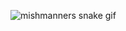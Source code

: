 ![mishmanners snake gif](https://github.com/biancakendall29/biancakendall29/blob/output/github-contribution-grid-snake.svg)
